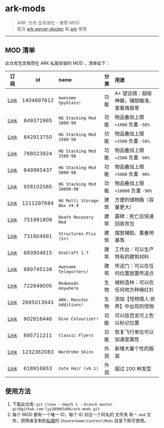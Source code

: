 # ark-mods

> ARK: 方舟‧生存进化 - 推荐 MOD
<br/>配合 [ark-server-docker](https://github.com/lyy289065406/ark-server-docker) 和 [ark](https://github.com/lyy289065406/ark) 使用

------

## MOD 清单

此仓库包含推荐在 ARK 私服安装的 MOD ，清单如下：

| 订阅 | id | name | 分类 | 用途 |
|:---:|:---:|:---|:---:|:---|
| [Link](https://steamcommunity.com/sharedfiles/filedetails/?id=1404697612) | 1404697612 | `Awesome SpyGlass!` | 功能 | A+ 望远镜：超级神器，辅助瞄准、查看情报等 |
| [Link](https://steamcommunity.com/sharedfiles/filedetails/?id=849372965) | 849372965 | `HG Stacking Mod 1000-90` | 功能 | 物品叠加上限 `+1000` 负重 `-50%` |
| [Link](https://steamcommunity.com/sharedfiles/filedetails/?id=768023924) | 842913750 | `HG Stacking Mod 2500-50` | 功能 | 物品叠加上限 `+2500` 负重 `-50%` |
| [Link](https://steamcommunity.com/sharedfiles/filedetails/?id=768023924) | 768023924 | `HG Stacking Mod 2500-90` | 功能 | 物品叠加上限 `+2500` 负重 `-90%` |
| [Link](https://steamcommunity.com/sharedfiles/filedetails/?id=849985437) | 849985437 | `HG Stacking Mod 5000-90` | 功能 | 物品叠加上限 `+5000` 负重 `-90%` |
| [Link](https://steamcommunity.com/sharedfiles/filedetails/?id=928102085) | 928102085 | `HG Stacking Mod 10000-90` | 功能 | 物品叠加上限 `+10000` 负重 `-90%` |
| [Link](https://steamcommunity.com/sharedfiles/filedetails/?id=1211297684) | 1211297684 | `HG Multi Storage Box V4.9` | 建筑 | 方便的储物箱（容量更大） |
| [Link](https://steamcommunity.com/sharedfiles/filedetails/?id=751991809) | 751991809 | `Death Recovery Mod` | 建筑 | 墓碑：死亡后快速回收背包 |
| [Link](https://steamcommunity.com/sharedfiles/filedetails/?id=731604991) | 731604991 | `Structures Plus (S+)` | 建筑 | 摆放辅助、重叠地基等 |
| [Link](https://steamcommunity.com/sharedfiles/filedetails/?id=893904615) | 893904615 | `OzoCraft 1.7` | 建筑 | 工作台：可以生产特有的建筑材料 |
| [Link](https://steamcommunity.com/sharedfiles/filedetails/?id=889745138) | 889745138 | `Awesome Teleporters!` | 建筑 | 传送门：可以在任何位置放置传送点 |
| [Link](https://steamcommunity.com/sharedfiles/filedetails/?id=722649005) | 722649005 | `Redwoods Anywhere` | 生物 | 植树造林：可以在任何地方种植红杉 |
| [Link](https://steamcommunity.com/sharedfiles/filedetails/?id=2885013943) | 2885013943 | `ARK: Monster Additions!` | 生物 | 添加【怪物猎人:世界】中出现的怪物 |
| [Link](https://steamcommunity.com/sharedfiles/filedetails/?id=902616446) | 902616446 | `Dino Colourizer!` | 功能 | 可以给恐龙可上色以标记位置 |
| [Link](https://steamcommunity.com/sharedfiles/filedetails/?id=895711211) | 895711211 | `Classic Flyers` | 功能 | 恢复飞行单位可以加速度属性 |
| [Link](https://steamcommunity.com/sharedfiles/filedetails/?id=1232362083) | 1232362083 | `Wardrobe Skins` | 外观 | 新增大量个性的服装 |
| [Link](https://steamcommunity.com/sharedfiles/filedetails/?id=618916953) | 618916953 | `Cute Hair (v6.1)` | 外观 | 超过 200 种发型 |


## 使用方法

1. 下载此仓库: `git clone --depth 1 --branch master git@github.com:lyy289065406/ark-mods.git`
2. 每个 MOD 都有一个唯一 ID，每个 ID 对应一个同名的 文件夹 和 `*.mod` 文件，把两者复制到[私服](https://github.com/lyy289065406/ark)的 `ShooterGame\Content\Mods` 目录下即可使用。

